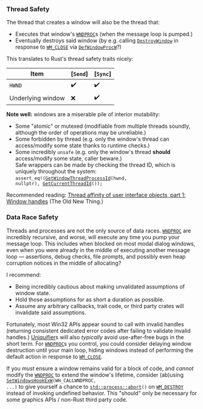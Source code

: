 ### Thread Safety

The thread that creates a window will also be the thread that:
*   Executes that window's [`WNDPROC`]s (when the message loop is pumped.)
*   Eventually destroys said window (by e.g. calling [`DestroyWindow`] in response to [`WM_CLOSE`] via [`DefWindowProcW`]?)

This translates to Rust's thread safety traits nicely:

| Item              | [`Send`]  | [`Sync`]  |
| ------------------| ----------| ----------|
| `HWND`            | ✔️        | ✔️       |
| Underlying window | ❌        | ✔️       |

**Note well:** windows are a miserable pile of interior mutability:
*   Some "atomic" or mutexed (modifiable from multiple threads soundly, although the order of operations may be unreliable.)
*   Some forbidden by thread (e.g. only the window's thread can access/modify some state thanks to runtime checks.)
*   Some incredibly `unsafe` (e.g. only the window's thread **should** access/modify some state, caller beware.)<br>
    Safe wrappers can be made by checking the thread ID, which is uniquely throughout the system:<br>
    <code>assert_eq!\([GetWindowThreadProcessId]\(hwnd, nullptr\), [GetCurrentThreadId]\(\)\);</code>

Recommended reading: [Thread affinity of user interface objects, part 1: Window handles](https://devblogs.microsoft.com/oldnewthing/20051010-09/?p=33843) (The Old New Thing.)



### Data Race Safety

Threads and processes are not the only source of data races.
[`WNDPROC`] are incredibly recursive, and worse, will execute any time you pump your message loop.
This includes when blocked on most modal dialog windows, even when you were already in the middle of executing another message loop &mdash; assertions, debug checks, file prompts, and possibly even heap corruption notices in the middle of allocating?

I recommend:
*   Being incredibly cautious about making unvalidated assumptions of window state.
*   Hold those assumptions for as short a duration as possible.
*   Assume any arbitrary callbacks, trait code, or third party crates will invalidate said assumptions.

Fortunately, most Win32 APIs appear sound to call with invalid handles (returning consistent dedicated error codes after failing to validate invalid handles.)
[Uniquifier](https://devblogs.microsoft.com/oldnewthing/20070717-00/?p=25983)s will also *typically* avoid use-after-free bugs in the short term.
For [`WNDPROC`]s you control, you could consider delaying window destruction until your main loop,
hiding windows instead of performing the default action in response to [`WM_CLOSE`].

If you *must* ensure a window remains valid for a block of code, and *cannot* modify the [`WNDPROC`] to extend the window's lifetime, consider (ab)using
<code>[SetWindowsHookExW]\(WH_CALLWNDPROC, ...\)</code>
to give yourself a chance to <code>[std::process::abort]\(\)</code> on [`WM_DESTROY`] instead of invoking undefined behavior.
This "should" only be necessary for some graphics APIs / non-Rust third party code.



<!-- references -->

[std::process::abort]:          https://doc.rust-lang.org/std/process/fn.abort.html
[`DestroyWindow`]:              https://learn.microsoft.com/en-us/windows/win32/api/winuser/nf-winuser-destroywindow
[`DefWindowProcW`]:             https://learn.microsoft.com/en-us/windows/win32/api/winuser/nf-winuser-defwindowprocw
[GetCurrentThreadId]:           https://learn.microsoft.com/en-gb/windows/win32/api/processthreadsapi/nf-processthreadsapi-getcurrentthreadid
[GetWindowThreadProcessId]:     https://learn.microsoft.com/en-us/windows/win32/api/winuser/nf-winuser-getwindowthreadprocessid
[SetWindowsHookExW]:            https://learn.microsoft.com/en-us/windows/win32/api/winuser/nf-winuser-setwindowshookexw
[`WM_CLOSE`]:                   https://learn.microsoft.com/en-us/windows/win32/winmsg/wm-close
[`WM_DESTROY`]:                 https://learn.microsoft.com/en-us/windows/win32/winmsg/wm-destroy
[`WNDPROC`]:                    https://learn.microsoft.com/en-us/windows/win32/api/winuser/nc-winuser-wndproc
